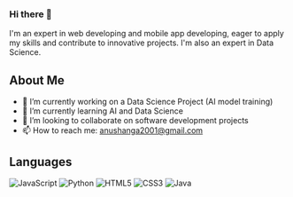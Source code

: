 ### Hi there 👋
I'm an expert in web developing and mobile app developing, eager to apply my skills and contribute to innovative projects. I'm also an expert in Data Science.

## About Me

- 🔭 I’m currently working on a Data Science Project (AI model training)
- 🌱 I’m currently learning AI and Data Science
- 👯 I’m looking to collaborate on software development projects
- 📫 How to reach me: anushanga2001@gmail.com

## Languages 

![JavaScript](https://upload.wikimedia.org/wikipedia/commons/6/6a/JavaScript-logo.png)
![Python](https://upload.wikimedia.org/wikipedia/commons/c/c3/Python-logo-notext.svg)
![HTML5](https://upload.wikimedia.org/wikipedia/commons/3/38/HTML5_Badge.svg)
![CSS3](https://upload.wikimedia.org/wikipedia/commons/6/62/CSS3_logo.svg)
![Java](https://upload.wikimedia.org/wikipedia/en/3/30/Java_programming_language_logo.svg)
